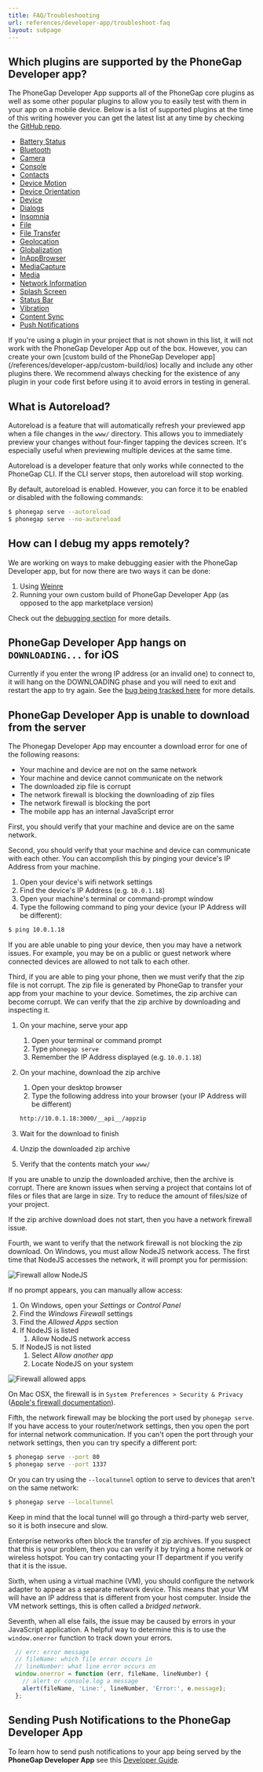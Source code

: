 ```yaml
---
title: FAQ/Troubleshooting
url: references/developer-app/troubleshoot-faq
layout: subpage
---
```


## Which plugins are supported by the PhoneGap Developer app?

The PhoneGap Developer App supports all of the PhoneGap core plugins as well as some other popular plugins to allow you to easily test with them in your app on a mobile device. Below is a list of supported plugins at the time of this writing however you can get the latest list at any time by checking the [GitHub repo](https://github.com/phonegap/phonegap-app-developer/blob/master/config.xml#L23).

- [Battery Status](https://www.npmjs.com/package/cordova-plugin-battery-status)
- [Bluetooth](https://github.com/don/cordova-plugin-ble-central)
- [Camera](https://www.npmjs.com/package/cordova-plugin-camera)
- [Console](https://www.npmjs.com/package/cordova-plugin-console)
- [Contacts](https://www.npmjs.com/package/cordova-plugin-contacts)
- [Device Motion](https://www.npmjs.com/package/cordova-plugin-device-motion)
- [Device Orientation](https://www.npmjs.com/package/cordova-plugin-device-orientation)
- [Device](https://www.npmjs.com/package/cordova-plugin-device)
- [Dialogs](https://www.npmjs.com/package/cordova-plugin-dialogs)
- [Insomnia](https://github.com/EddyVerbruggen/Insomnia-PhoneGap-Plugin)
- [File](https://www.npmjs.com/package/cordova-plugin-file)
- [File Transfer](https://www.npmjs.com/package/cordova-plugin-file-transfer)
- [Geolocation](https://www.npmjs.com/package/cordova-plugin-geolocation)
- [Globalization](https://www.npmjs.com/package/cordova-plugin-globalization)
- [InAppBrowser](https://www.npmjs.com/package/cordova-plugin-inappbrowser)
- [MediaCapture](https://www.npmjs.com/package/cordova-plugin-media-capture)
- [Media](https://www.npmjs.com/package/cordova-plugin-media)
- [Network Information](https://www.npmjs.com/package/cordova-plugin-network-information)
- [Splash Screen](https://www.npmjs.com/package/cordova-plugin-splashscreen)
- [Status Bar](https://www.npmjs.com/package/cordova-plugin-statusbar)
- [Vibration](https://www.npmjs.com/package/cordova-plugin-vibration)
- [Content Sync](https://www.npmjs.com/package/phonegap-plugin-contentsync)
- [Push Notifications](https://www.npmjs.com/package/phonegap-plugin-push)

<div class='alert--warning'>If you're using a plugin in your project that is not shown in this list, it will not work with the PhoneGap Developer App out of the box. However, you can create your own [custom build of the PhoneGap Developer app](/references/developer-app/custom-build/ios) locally and include any other plugins there. We recommend always checking for the existence of any plugin in your code first before using it to avoid errors in testing in general.</div>

## What is Autoreload?

Autoreload is a feature that will automatically refresh your previewed app when a file changes in the `www/` directory. This allows you to immediately preview your changes without four-finger tapping the devices screen. It's especially useful when previewing multiple devices at the same time.

Autoreload is a developer feature that only works while connected to the PhoneGap CLI. If the CLI server stops, then autoreload will stop working.

By default, autoreload is enabled. However, you can force it to be enabled or disabled with the following commands:

```sh
$ phonegap serve --autoreload
$ phonegap serve --no-autoreload
```

## How can I debug my apps remotely?

We are working on ways to make debugging easier with the PhoneGap Developer app, but for now there are two ways it can be done:

1. Using [Weinre](https://www.npmjs.com/package/weinre)
1. Running your own custom build of PhoneGap Developer App (as opposed to the app marketplace version)

Check out the [debugging section](/references/developer-app/debugging) for more details.

## PhoneGap Developer App hangs on `DOWNLOADING...` for iOS

Currently if you enter the wrong IP address (or an invalid one) to connect to, it will hang on the DOWNLOADING phase and you will need to exit and restart the app to try again. See the [bug being tracked here](https://github.com/phonegap/phonegap-app-developer/issues/338) for more details.

## PhoneGap Developer App is unable to download from the server

The Phonegap Developer App may encounter a download error for one of the following reasons:

- Your machine and device are not on the same network
- Your machine and device cannot communicate on the network
- The downloaded zip file is corrupt
- The network firewall is blocking the downloading of zip files
- The network firewall is blocking the port
- The mobile app has an internal JavaScript error

First, you should verify that your machine and device are on the same network.

Second, you should verify that your machine and device can communicate with each other. You can accomplish this by pinging your device's IP Address from your machine.

1. Open your device's wifi network settings
1. Find the device's IP Address (e.g. `10.0.1.18`)
1. Open your machine's terminal or command-prompt window
1. Type the following command to ping your device (your IP Address will be different):

  ```bash
  $ ping 10.0.1.18
  ```

If you are able unable to ping your device, then you may have a network issues. For example, you may be on a public or guest network where connected devices are allowed to not talk to each other.

Third, if you are able to ping your phone, then we must verify that the zip file is not corrupt. The zip file is generated by PhoneGap to transfer your app from your machine to your device. Sometimes, the zip archive can become corrupt. We can verify that the zip archive by downloading and inspecting it.

1. On your machine, serve your app
    1. Open your terminal or command prompt
    1. Type `phonegap serve`
    1. Remember the IP Address displayed (e.g. `10.0.1.18`)
1. On your machine, download the zip archive
    1. Open your desktop browser
    1. Type the following address into your browser (your IP Address will be different)

      ```bash
      http://10.0.1.18:3000/__api__/appzip
      ```

1. Wait for the download to finish
1. Unzip the downloaded zip archive
1. Verify that the contents match your `www/`

If you are unable to unzip the downloaded archive, then the archive is corrupt. There are known issues when serving a project that contains lot of files or files that are large in size. Try to reduce the amount of files/size of your project.

If the zip archive download does not start, then you have a network firewall issue.

Fourth, we want to verify that the network firewall is not blocking the zip download. On Windows, you must allow NodeJS network access. The first time that NodeJS accesses the network, it will prompt you for permission:

<img class="mobile-image" src="/images/node_js_allow_firewall.png" alt="Firewall allow NodeJS">

If no prompt appears, you can manually allow access:

1. On Windows, open your _Settings_ or _Control Panel_
1. Find the _Windows Firewall_ settings
1. Find the _Allowed Apps_ section
1. If NodeJS is listed
    1. Allow NodeJS network access
1. If NodeJS is not listed
    1. Select _Allow another app_
    1. Locate NodeJS on your system

<img class="mobile-image" src="/images/node_js_firewall_allowed_apps.png" alt="Firewall allowed apps">

On Mac OSX, the firewall is in `System Preferences > Security & Privacy` ([Apple's firewall documentation](https://support.apple.com/kb/PH21748?viewlocale=en_US&locale=en_US)).

Fifth, the network firewall may be blocking the port used by `phonegap serve`. If you have access to your router/network settings, then you open the port for internal network communication. If you can't open the port through your network settings, then you can try specify a different port:

```sh
$ phonegap serve --port 80
$ phonegap serve --port 1337
```

Or you can try using the `--localtunnel` option to serve to devices that aren't on the same network:

```sh
$ phonegap serve --localtunnel
```

Keep in mind that the local tunnel will go through a third-party web server,
so it is both insecure and slow.

Enterprise networks often block the transfer of zip archives. If you suspect
that this is your problem, then you can verify it by trying a home network
or wireless hotspot. You can try contacting your IT department if you verify
that it is the issue.

Sixth, when using a virtual machine (VM), you should configure the network adapter
to appear as a separate network device. This means that your VM will have an
IP address that is different from your host computer. Inside the VM network
settings, this is often called a _bridged network_.

Seventh, when all else fails, the issue may be caused by errors in your JavaScript application.
A helpful way to determine this is to use the `window.onerror` function to track down your errors.

```js
  // err: error message
  // fileName: which file error occurs in
  // lineNumber: what line error occurs on
  window.onerror = function (err, fileName, lineNumber) {
    // alert or console.log a message
    alert(fileName, 'Line:', lineNumber, 'Error:', e.message);
  };
```

## Sending Push Notifications to the PhoneGap Developer App

To learn how to send push notifications to your app being served by the **PhoneGap Developer App** see this [Developer Guide](/tutorials/develop/push-notifications/).
